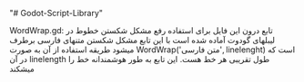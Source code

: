 "# Godot-Script-Library" 

WordWrap.gd:
تابع درون این فایل برای استفاده رفع مشکل شکستن خطوط در لیبلهای گودوت آماده شده است
با این تابع مشکل شکستن متنهای فارسی برطرف میشود
طریقه استفاده از آن به صورت
WordWrap('متن فارسی', linelenght)
است که در آن
linelength
طول تقریبی هر خط هست. این تابع به طور هوشمندانه خط را میشکند

